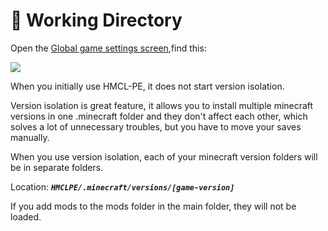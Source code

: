 # 📁 Working Directory

Open the [Global game settings screen](./),find this:

![](../../.gitbook/assets/Screenshot\_2022-08-14-15-25-55-71\_d17cc25ab2657fb.jpg)

When you initially use HMCL-PE, it does not start version isolation.

Version isolation is great feature, it allows you to install multiple minecraft versions in one .minecraft folder and they don't affect each other, which solves a lot of unnecessary troubles, but you have to move your saves manually.

When you use version isolation, each of your minecraft version folders will be in separate folders.

Location: _**`HMCLPE/.minecraft/versions/[game-version]`**_

If you add mods to the mods folder in the main folder, they will not be loaded.
